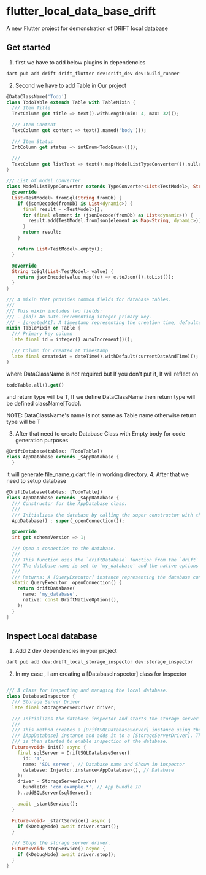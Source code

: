 # flutter_local_data_base_drift

A new Flutter project for demonstration of DRIFT local database

## Get started

1. first we have to add below plugins in dependencies 

```dart
dart pub add drift drift_flutter dev:drift_dev dev:build_runner
```

2. Second we have to add Table in Our project

```dart
@DataClassName('Todo')
class TodoTable extends Table with TableMixin {
  /// Item Title
  TextColumn get title => text().withLength(min: 4, max: 32)();

  /// Item Content
  TextColumn get content => text().named('body')();

  /// Item Status
  IntColumn get status => intEnum<TodoEnum>()();

  ///
  TextColumn get listTest => text().map(ModelListTypeConverter()).nullable()();
}

/// List of model converter
class ModelListTypeConverter extends TypeConverter<List<TestModel>, String> {
  @override
  List<TestModel> fromSql(String fromDb) {
    if (jsonDecode(fromDb) is List<dynamic>) {
      final result = <TestModel>[];
      for (final element in (jsonDecode(fromDb) as List<dynamic>)) {
        result.add(TestModel.fromJson(element as Map<String, dynamic>));
      }
      return result;
    }

    return List<TestModel>.empty();
  }

  @override
  String toSql(List<TestModel> value) {
    return jsonEncode(value.map((e) => e.toJson()).toList());
  }
}

/// A mixin that provides common fields for database tables.
///
/// This mixin includes two fields:
/// - [id]: An auto-incrementing integer primary key.
/// - [createdAt]: A timestamp representing the creation time, defaulted to the current date and time.
mixin TableMixin on Table {
  /// Primary key column
  late final id = integer().autoIncrement()();

  /// Column for created at timestamp
  late final createdAt = dateTime().withDefault(currentDateAndTime)();
}

```

where DataClassName is not required but If you don't put it, It will reflect on 
```dart
todoTable.all().get()
```
and return type will be T, If we define DataClassName then return type will be defined className[Todo].

NOTE: DataClassName's name is not same as Table name otherwise return type will be T

3. After that need to create Database Class with Empty body for code generation purposes
```dart
@DriftDatabase(tables: [TodoTable])
class AppDatabase extends _$AppDatabase {
  } 
```

it will generate file_name.g.dart file in working directory.
4. After that we need to setup database
```dart
@DriftDatabase(tables: [TodoTable])
class AppDatabase extends _$AppDatabase {
  /// Constructor for the AppDatabase class.
  ///
  /// Initializes the database by calling the super constructor with the result of [_openConnection()].
  AppDatabase() : super(_openConnection());

  @override
  int get schemaVersion => 1;

  /// Open a connection to the database.
  ///
  /// This function uses the `driftDatabase` function from the `drift` package to create a connection to the database.
  /// The database name is set to 'my_database' and the native options are provided using `DriftNativeOptions()`.
  ///
  /// Returns: A [QueryExecutor] instance representing the database connection.
  static QueryExecutor _openConnection() {
    return driftDatabase(
      name: 'my_database',
      native: const DriftNativeOptions(),
    );
  }
} 
```

## Inspect Local database

1. Add 2 dev dependencies in your project

```dart
dart pub add dev:drift_local_storage_inspector dev:storage_inspector
```

2. In my case , I am creating a [DatabaseInspector] class for Inspector

```dart

/// A class for inspecting and managing the local database.
class DatabaseInspector {
  /// Storage Server Driver
  late final StorageServerDriver driver;

  /// Initializes the database inspector and starts the storage server driver.
  ///
  /// This method creates a [DriftSQLDatabaseServer] instance using the provided
  /// [AppDatabase] instance and adds it to a [StorageServerDriver]. The driver
  /// is then started to enable inspection of the database.
  Future<void> init() async {
    final sqlServer = DriftSQLDatabaseServer(
      id: '1',
      name: 'SQL server', // Database name and Shown in inspector
      database: Injector.instance<AppDatabase>(), // Database
    );
    driver = StorageServerDriver(
      bundleId: 'com.example.*', // App bundle ID
    )..addSQLServer(sqlServer);

    await _startService();
  }

  Future<void> _startService() async {
    if (kDebugMode) await driver.start();
  }

  /// Stops the storage server driver.
  Future<void> stopService() async {
    if (kDebugMode) await driver.stop();
  }
}
```